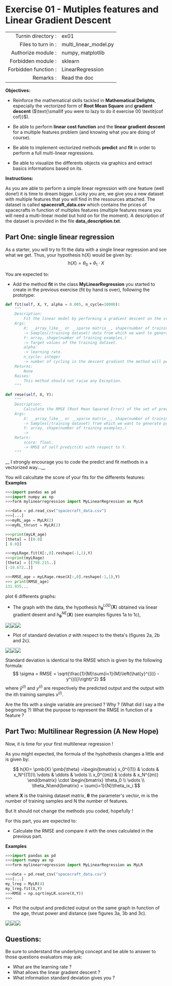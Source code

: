 # Exercise 01 - Mutiples features and Linear Gradient Descent

|                         |                    |
| -----------------------:| ------------------ |
|   Turnin directory :    |  ex01              |
|   Files to turn in :    |  multi_linear\_model.py  |
|   Authorize module :    |  numpy, matplotlib |
|   Forbidden module :    |  sklearn           |
|   Forbidden function :  |  LinearRegression  |
|   Remarks :             |  Read the doc      |

**Objectives:** 

* Reinforce the mathematical skills tackled in **Mathematical Delights**, especially the vectorized form of __Root Mean Square__ and __gradient descent__ ($\text{\smallIf you were to lazy to do it exercise 00 \textit{cof cof}}$).
* Be able to perform  __linear cost function__ and the __linear gradient descent__ for a multiple features problem (and knowing what you are doing of course).

* Be able to implement vectorized methods **predict** and **fit** in order to perform a full multi-linear regressions.

* Be able to visualize the differents objects via graphics and extract basics informations based on its.


**Instructions:**

As you are able to perform a simple linear regression with one feature (well done!) it is time to dream bigger.
Lucky you are, we give you a new dataset with multiple features that you will find in the ressources attached.
The dataset is called __spacecraft_data.csv__ which contains the prices of spacecrafts in function of multiples features (multiple features means you will need a multi-linear model but hold on for the moment). A description of the dataset is provided in the file __data_description.txt__.

## Part One: single linear regression

As a starter, you will try to fit the data with a single linear regression and see what we get.
Thus, your hypothesis h(X) would be given by:
$$
h(X) = \theta_0 + \theta_1 \cdot X
$$

You are expected to:
* Add the method **fit** in the class **MyLinearRegression** you started to create in the previous exercise (fit by hand is over), following the prototype:
```python
def fit(self, X, Y, alpha = 0.005, n_cycle=10000):
	"""
	Description:
		Fit the linear model by performing a gradient descent on the cost function.
	Args:
		X: __array_like__ or __sparse matrix__, shape(number of training examples, number of features)
		-> Samples(/training dataset) data from which we want to generate predicted values.
		Y: array, shape(number of training examples,)
		-> Target values of the training dataset.
		alpha:
		-> learning rate.
		n_cycle: integer
		-> number of cycling in the descent gradient the method will perform.
	Returns:
		None
	Raises:
		This method should not raise any Exception.
	"""

def rmse(self, X, Y):
	"""
	Description:
		Calculate the RMSE (Root Mean Squared Error) of the set of predicted values with respect to Y.
	Args:
		X: __array_like__ or __sparse matrix__, shape(number of training examples, number of features)
		-> Samples(/training dataset) from which we want to generate predicted values.
		Y: array, shape(number of training examples,)
		->
	Return:
		score: float.
		-> RMSE of self.predict(X) with respect to Y.
	"""
```
__ I strongly encourage you to code the predict and fit methods in a vectorized way...__

You will calcultate the score of your fits for the differents features:
**Examples**
```python
>>>import pandas as pd
>>>import numpy as np
>>>form mylinearregression import MyLinearRegression as MyLR

>>>data = pd.read_csv("spacecraft_data.csv")
>>>[...]
>>>myRL_age = MyLR(2)
>>>myRL_thrust = MyLR(2)

>>>print(myLR_age)
[theta] = [[0.0]
[ 0.0]]

>>>myLRage.fit(X[:,0].reshape(-1,1),Y)
>>>print(myLRage)
[theta] = [[798.215..]
[-19.672..]]

>>>RMSE_age = myLRage.rmse(X[:,0].reshape(-1,1),Y)
>>> print(RMSE_age)
131.935...

```

plot 6 differents graphs:
* The graph with the data, the hypothesis $h_{\pmb{\theta}}^{LGD}(\pmb{X})$ obtained via linear gradient desent and $h_{\pmb{\theta}}^{NE}(\pmb{X})$ (see examples figures 1a to 1c),

<img src="{Figure_1a_price_vs_age.png}"><img src="{Figure_1b_price_vs_thrust.png}"><img src="{Figure_1c_price_vs_Tmeters.png}">


* Plot of standard deviation $\sigma$ with respect to the theta's (figures 2a, 2b and 2c).

<img src="{Figure_2a_std_deviation_vs_age.png}"><img src="{Figure_2b_std_deviation_vs_thrust.png}"><img src="{Figure_2c_std_deviation_vs_Tmeters.png}">

Standard deviation is identical to the  RMSE which is given by the following formula:
$$
\sigma = RMSE = \sqrt{\frac{1}{M}\sum{i=1}{M}\left(\hat{y}^{(i)} - y^{(i)}\right)^2}
$$
where $\hat{y}^{(i)}$ and $y^(i)$ are respectively the predicted output and the output with the ith training samples $x^{(i)}$.


Are the fits with a single variable are precised ? Why ? (What did I say a the beginning ?)
What the purpose to represent the RMSE in function of a feature ?


## Part Two: Multilinear Regression (A New Hope)
Now, it is time for your first multilenear regression !

As you might expected, the formula of the hyphothesis changes a little and is given by:

$$
h(X)= \pmb{X} \pmb{\theta}
  =\begin{bmatrix} x_0^{(1)} & \cdots & x_N^{(1)}\\ \vdots & \ddots & \vdots \\ x_0^{(m)} & \cdots & x_N^{(m)}  \end{bmatrix} \cdot \begin{bmatrix} \theta_0 \\ \vdots \\ \theta_N\end{bmatrix}
  = \sum{i=1}{N}\theta_ix_i
$$

where $\pmb{X}$ is the training dataset matrix, $\pmb{\theta}$ the parameter's vector, m is the number of training samples and N the number of features.

But It should not change the methods you coded, hopefully !

For this part, you are expected to:
* Calculate the RMSE and compare it with the ones calculated in the previous part.

**Examples**
```python
>>>import pandas as pd
>>>import numpy as np
>>>form mylinearregression import MyLinearRegression as MyLR

>>>data = pd.read_csv("spacecraft_data.csv")
>>>[...]
my_lreg = MyLR(4)
my_lreg.fit(X,Y)
>>>RMSE = np.sqrt(myLR.score(X,Y))
>>>
```

* Plot the output and predicted output on the same graph in function of the age, thrust power and distance (see figures 3a, 3b and 3c).

<img src="{Figure_1a_price_vs_theta.png}"><img src="{Figure_1b_price_vs_theta.png}"><img src="{Figure_1c_price_vs_theta.png}">


## Questions:

Be sure to understand the underlying concept and be able to answer to those questions evaluators may ask:
* What are the learning rate ?
* What allows the linear gradient descent ?
* What information standard deviation gives you ?

